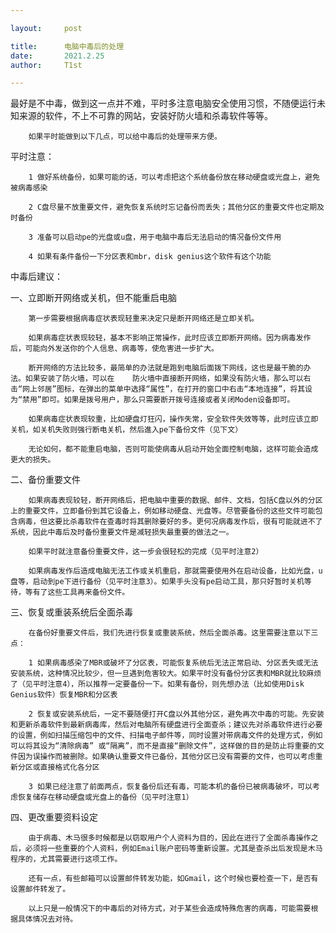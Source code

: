 ```yaml
---

layout:     post

title:      电脑中毒后的处理
date:       2021.2.25
author:     T1st

---
```

最好是不中毒，做到这一点并不难，平时多注意电脑安全使用习惯，不随便运行未知来源的软件，不上不可靠的网站，安装好防火墙和杀毒软件等等。

        如果平时能做到以下几点，可以给中毒后的处理带来方便。


平时注意：

        1 做好系统备份，如果可能的话，可以考虑把这个系统备份放在移动硬盘或光盘上，避免被病毒感染

        2 C盘尽量不放重要文件，避免恢复系统时忘记备份而丢失；其他分区的重要文件也定期及时备份

        3 准备可以启动pe的光盘或u盘，用于电脑中毒后无法启动的情况备份文件用

        4 如果有条件备份一下分区表和mbr，disk genius这个软件有这个功能


中毒后建议：

一、立即断开网络或关机，但不能重启电脑

        第一步需要根据病毒症状表现轻重来决定只是断开网络还是立即关机。

        如果病毒症状表现较轻，基本不影响正常操作，此时应该立即断开网络。因为病毒发作后，可能向外发送你的个人信息、病毒等，使危害进一步扩大。

        断开网络的方法比较多，最简单的办法就是跑到电脑后面拨下网线，这也是最干脆的办法。如果安装了防火墙，可以在    防火墙中直接断开网络，如果没有防火墙，那么可以右击“网上邻居”图标，在弹出的菜单中选择“属性”，在打开的窗口中右击“本地连接”，将其设为“禁用”即可。如果是拨号用户，那么只需要断开拨号连接或者关闭Moden设备即可。

        如果病毒症状表现较重，比如硬盘灯狂闪，操作失常，安全软件失效等等，此时应该立即关机，如关机失败则强行断电关机，然后進入pe下备份文件（见下文）

        无论如何，都不能重启电脑，否则可能使病毒从启动开始全面控制电脑，这样可能会造成更大的损失。


二、备份重要文件

        如果病毒表现较轻，断开网络后，把电脑中重要的数据、邮件、文档，包括C盘以外的分区上的重要文件，立即备份到其它设备上，例如移动硬盘、光盘等。尽管要备份的这些文件可能包含病毒，但这要比杀毒软件在查毒时将其删除要好的多。更何况病毒发作后，很有可能就进不了系统，因此中毒后及时备份重要文件是减轻损失最重要的做法之一。

        如果平时就注意备份重要文件，这一步会很轻松的完成（见平时注意2）

        如果病毒发作后造成电脑无法工作或关机重启，那就需要使用外在启动设备，比如光盘，u盘等，启动到pe下进行备份（见平时注意3）。如果手头没有pe启动工具，那只好暂时关机等待，等有了这些工具再来备份文件。


三、恢复或重装系统后全面杀毒

        在备份好重要文件后，我们先进行恢复或重装系统，然后全面杀毒。这里需要注意以下三点：

        1 如果病毒感染了MBR或破坏了分区表，可能恢复系统后无法正常启动、分区丢失或无法安装系统，这种情况比较少，但一旦遇到危害较大。如果平时没有备份分区表和MBR就比较麻烦了（见平时注意4），所以推荐一定要备份一下。如果有备份，则先想办法（比如使用Disk Genius软件）恢复MBR和分区表

        2 恢复或安装系统后，一定不要随便打开C盘以外其他分区，避免再次中毒的可能。先安装和更新杀毒软件到最新病毒库，然后对电脑所有硬盘进行全面查杀；建议先对杀毒软件进行必要的设置，例如扫描压缩包中的文件、扫描电子邮件等，同时设置对带病毒文件的处理方式，例如可以将其设为“清除病毒” 或“隔离”，而不是直接“删除文件”，这样做的目的是防止将重要的文件因为误操作而被删除。如果确认重要文件已备份，其他分区已没有需要的文件，也可以考虑重新分区或直接格式化各分区

        3 如果已经注意了前面两点，恢复备份后还有毒，可能本机的备份已被病毒破坏，可以考虑恢复储存在移动硬盘或光盘上的备份（见平时注意1）


四、更改重要资料设定

        由于病毒、木马很多时候都是以窃取用户个人资料为目的，因此在进行了全面杀毒操作之后，必须将一些重要的个人资料，例如Email账户密码等重新设置。尤其是查杀出后发现是木马程序的，尤其需要进行这项工作。

        还有一点，有些邮箱可以设置邮件转发功能，如Gmail，这个时候也要检查一下，是否有设置邮件转发了。

        以上只是一般情况下的中毒后的对待方式，对于某些会造成特殊危害的病毒，可能需要根据具体情况去对待。
